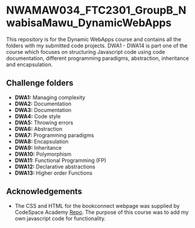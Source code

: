 
# NWAMAW034_FTC2301_GroupB_NwabisaMawu_DynamicWebApps

This repository is for the Dynamic WebApps course and contains all the folders with my submitted code projects.
DWA1 - DWA14 is part one of the course which focuses on structuring Javascript code using code documentation, different programming paradigms, abstraction, inheritance and encapsulation. 


## Challenge folders

- **DWA1:** Managing complexity
- **DWA2:** Documentation
- **DWA3:** Documentation
- **DWA4:** Code style
- **DWA5:** Throwing errors
- **DWA6:** Abstraction
- **DWA7:** Programming paradigms
- **DWA8:** Encapsulation
- **DWA9:** Inheritance
- **DWA10:** Polymorphism
- **DWA11:** Functional Programming (FP)
- **DWA12:** Declarative abstractions
- **DWA13:** Higher order Functions






## Acknowledgements

 - The CSS and HTML for the bookconnect webpage was supplied by CodeSpace Academy [Repo](https://github.com/CodeSpace-Academy/book-connect.git). The purpose of this course was to add my own javascript code for functionality.



